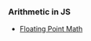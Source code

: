 ### Arithmetic in JS
- [Floating Point Math](https://floating-point-gui.de/formats/fp/?ck_subscriber_id=1001202893)
